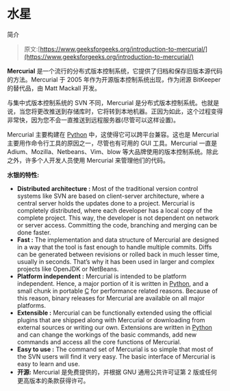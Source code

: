 # 水星

简介

> 原文:[https://www.geeksforgeeks.org/introduction-to-mercurial/](https://www.geeksforgeeks.org/introduction-to-mercurial/)

**Mercurial** 是一个流行的分布式版本控制系统，它提供了归档和保存旧版本源代码的方法。Mercurial 于 2005 年作为开源版本控制系统出现，作为闭源 BitKeeper 的替代品，由 Matt Mackall 开发。

与集中式版本控制系统的 SVN 不同，Mercurial 是分布式版本控制系统。也就是说，当您将更改推送到存储库时，它将转到本地机器。正因为如此，这个过程变得非常快，因为您不会一直推送到远程服务器(尽管可以这样设置)。

Mercurial 主要构建在 [Python](https://www.geeksforgeeks.org/python-programming-language/) 中，这使得它可以跨平台兼容。这也是 Mercurial 主要用作命令行工具的原因之一，尽管也有可用的 GUI 工具。Mercurial 一直是 Adium、Mozilla、Netbeans、Vim、blow 等大品牌使用的版本控制系统。除此之外，许多个人开发人员使用 Mercurial 来管理他们的代码。

**水银的特性:**

*   **Distributed architecture :**
    Most of the traditional version control systems like SVN are based on client-server architecture, where a central server holds the updates done to a project. Mercurial is completely distributed, where each developer has a local copy of the complete project. This way, the developer is not dependent on network or server access. Committing the code, branching and merging can be done faster.
*   **Fast :**
    The implementation and data structure of Mercurial are designed in a way that the tool is fast enough to handle multiple commits. Diffs can be generated between revisions or rolled back in much lesser time, usually in seconds. That’s why it has been used in larger and complex projects like OpenJDK or NetBeans.
*   **Platform independent :**
    Mercurial is intended to be platform independent. Hence, a major portion of it is written in [Python](https://www.geeksforgeeks.org/python-programming-language/), and a small chunk in portable [C](https://www.geeksforgeeks.org/c-programming-language/) for performance related reasons. Because of this reason, binary releases for Mercurial are available on all major platforms.
*   **Extensible :**
    Mercurial can be functionally extended using the official plugins that are shipped along with Mercurial or downloading from external sources or writing our own. Extensions are written in [Python](https://www.geeksforgeeks.org/python-programming-language/) and can change the workings of the basic commands, add new commands and access all the core functions of Mercurial.
*   **Easy to use :**
    The command set of Mercurial is so simple that most of the SVN users will find it very easy. The basic interface of Mercurial is easy to learn and use.
*   **开源:**
    Mercurial 是免费提供的，并根据 GNU 通用公共许可证第 2 版或任何更高版本的条款获得许可。